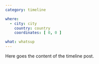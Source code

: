 ```yaml
---
category: timeline

where:
  - city: city
    country: country
    coordinates: [ 0, 0 ]

what: whatsup
---
```


Here goes the content of the timeline post.